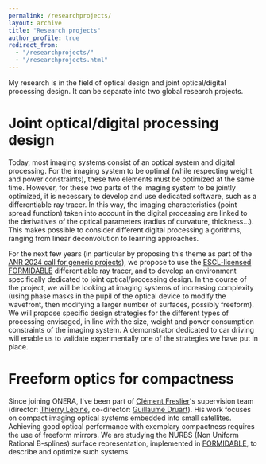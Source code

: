 ```yaml
---
permalink: /researchprojects/
layout: archive
title: "Research projects"
author_profile: true
redirect_from: 
  - "/researchprojects/"
  - "/researchprojects.html"
---
```


My research is in the field of optical design and joint optical/digital processing design. It can be separate into two global research projects. 

Joint optical/digital processing design 
======

Today, most imaging systems consist of an optical system and digital processing. For the imaging system to be optimal (while respecting weight and power constraints), these two elements must be optimized at the same time. However, for these two parts of the imaging system to be jointly optimized, it is necessary to develop and use dedicated software, such as a differentiable ray tracer. In this way, the imaging characteristics (point spread function) taken into account in the digital processing are linked to the derivatives of the optical parameters (radius of curvature, thickness...). This makes possible to consider different digital processing algorithms, ranging from linear deconvolution to learning approaches. 

For the next few years (in particular by proposing this theme as part of the [ANR 2024 call for generic projects](https://anr.fr/en/call-for-proposals-details/call/generic-call-for-proposals-aapg-2024/)), we propose to use the [ESCL-licensed FORMIDABLE](https://www.space-codev.org/communities-projects/) differentiable ray tracer, and to develop an environment specifically dedicated to joint optical/processing design. In the course of the project, we will be looking at imaging systems of increasing complexity (using phase masks in the pupil of the optical device to modify the wavefront, then modifying a larger number of surfaces, possibly freeform). We will propose specific design strategies for the different types of processing envisaged, in line with the size, weight and power consumption constraints of the imaging system. A demonstrator dedicated to car driving will enable us to validate experimentally one of the strategies we have put in place.

Freeform optics for compactness
======

Since joining ONERA, I've been part of [Clément Freslier](https://fr.linkedin.com/in/clementfreslier)'s supervision team (director: [Thierry Lépine](https://fr.linkedin.com/in/thierry-l%C3%A9pine-031307163), co-director: [Guillaume Druart](https://fr.linkedin.com/in/guillaume-druart-3b972a219)). His work focuses on compact imaging optical systems embedded into small satellites. Achieving good optical performance with exemplary compactness requires the use of freeform mirrors. We are studying the NURBS (Non Uniform Rational B-splines) surface representation, implemented in [FORMIDABLE](https://www.space-codev.org/communities-projects/), to describe and optimize such systems. 
